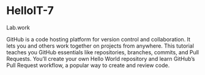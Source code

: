 # HelloIT-7
Lab.work

GitHub is a code hosting platform for version control and collaboration. 
It lets you and others work together on projects from anywhere.
This tutorial teaches you GitHub essentials like repositories, branches, commits, and Pull Requests. 
You’ll create your own Hello World repository and learn GitHub’s Pull Request workflow, a popular way to create and review code.
